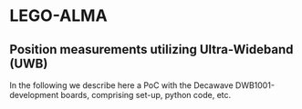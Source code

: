 # LEGO-ALMA

## Position measurements utilizing Ultra-Wideband (UWB)

In the following we describe here a PoC with the Decawave DWB1001-development
boards, comprising set-up, python code, etc.